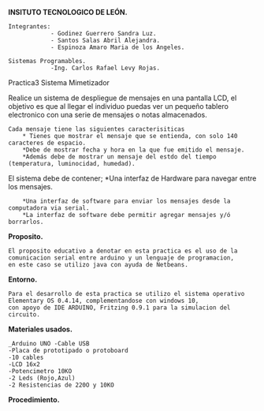 **INSITUTO TECNOLOGICO DE LEÓN.**

	Integrantes:
				- Godinez Guerrero Sandra Luz.
				- Santos Salas Abril Alejandra.
				- Espinoza Amaro Maria de los Angeles.
        
	Sistemas Programables.
				-Ing. Carlos Rafael Levy Rojas.

Practica3 Sistema Mimetizador

Realice un sistema de despliegue de mensajes en una pantalla LCD, 
el objetivo es que al llegar el individuo puedas ver un pequeño tablero electronico con una serie de mensajes o notas almacenados.

	Cada mensaje tiene las siguientes caracterisiticas 
		* Tienes que mostrar el mensaje que se entienda, con solo 140 caracteres de espacio.
		*Debe de mostrar fecha y hora en la que fue emitido el mensaje.
		*Además debe de mostrar un mensaje del estdo del tiempo (temperatura, luminocidad, humedad). 
    
    
El sistema debe de contener; *Una interfaz de Hardware para navegar entre los mensajes. 

		*Una interfaz de software para enviar los mensajes desde la computadora via serial.
		*La interfaz de software debe permitir agregar mensajes y/ó borrarlos.
		
**Proposito.**

	El proposito educativo a denotar en esta practica es el uso de la comunicacion serial entre arduino y un lenguaje de programacion,
	en este caso se utilizo java con ayuda de Netbeans.
	
**Entorno.**

	Para el desarrollo de esta practica se utilizo el sistema operativo Elementary OS 0.4.14, complementandose con windows 10, 
	con apoyo de IDE ARDUINO, Fritzing 0.9.1 para la simulacion del circuito.
	
**Materiales usados.**

	_Arduino UNO -Cable USB 
	-Placa de prototipado o protoboard 
	-10 cables
	-LCD 16x2
	-Potencimetro 10KO
	-2 Leds (Rojo,Azul) 
	-2 Resistencias de 220O y 10KO 
	
	
**Procedimiento.**

